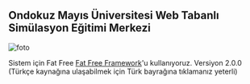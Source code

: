 ## Ondokuz Mayıs Üniversitesi Web Tabanlı Simülasyon Eğitimi Merkezi


![foto](https://github.com/emineker/sim/raw/master/asset/img/503.jpg)

Sistem için Fat Free [Fat Free Framework](http://fatfree.sourceforge.net/)'u
kullanıyoruz. Versiyon 2.0.0 (Türkçe kaynağına ulaşabilmek için Türk bayrağına tıklamanız
yeterli)

